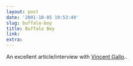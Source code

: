 ```yaml
---
layout: post
date: '2001-10-05 19:53:49'
slug: buffalo-boy
title: Buffalo Boy
link: 
extra: 
---
```


An excellent article/interview with [Vincent Gallo](http://film.guardian.co.uk/interview/interviewpages/0,6737,560472,00.html)..